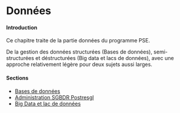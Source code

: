 # Données

#### Introduction

Ce chapitre traite de la partie données du programme PSE.

De la gestion des données structurées (Bases de données), semi-structurées et déstructurées (Big
data et lacs de données), avec une approche relativement légère pour deux sujets aussi larges.

#### Sections

* [Bases de données](bases_de_donnees/index.md)
* [Administration SGBDR Postresgl](administration_sgbdr_postgresql/index.md)
* [Big Data et lac de données](big-data-et-lac-de-donnees.md)
